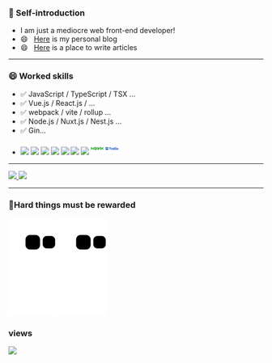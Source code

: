 
### 🐶 Self-introduction
- I am just a mediocre  web front-end developer! 
- 😄 &nbsp; [Here](https://zhoufanglu.github.io/vuepressBlog/) is my personal blog
- 😄 &nbsp; [Here](https://juejin.cn/user/1679709496677575) is a place to write articles



<!--
**zhoufanglu/zhoufanglu** is a ✨ _special_ ✨ repository because its `README.md` (this file) appears on your GitHub profile.

Here are some ideas to get you started:

- 🔭 I’m currently working on ...
- 🌱 I’m currently learning ...
- 👯 I’m looking to collaborate on ...
- 🤔 I’m looking for help with ...
- 💬 Ask me about ...
- 📫 How to reach me: ...
- 😄 Pronouns: ...
- ⚡ Fun fact: ...
-->

 ---
 
### 😄 Worked skills
- ✅ JavaScript / TypeScript / TSX ...
- ✅ Vue.js / React.js / ...
- ✅ webpack / vite / rollup ...
- ✅ Node.js / Nuxt.js / Nest.js ...
- ✅ Gin...
- <p align="left">
  <code><img src="https://cdn.jsdelivr.net/gh/devicons/devicon/icons/typescript/typescript-original.svg" height="25"/></code>
  <code><img  src="https://cdn.jsdelivr.net/gh/devicons/devicon/icons/javascript/javascript-original.svg" height="25"/></code>
  <code><img src="https://cdn.jsdelivr.net/gh/devicons/devicon/icons/nodejs/nodejs-original.svg" height="25"/></code>
  <code><img src="https://cdn.jsdelivr.net/gh/devicons/devicon/icons/react/react-original.svg" height="25"/></code>
  <code><img src="https://cdn.jsdelivr.net/gh/devicons/devicon/icons/vuejs/vuejs-original.svg" height="25"/></code>
  <code><img src="https://cdn.jsdelivr.net/gh/devicons/devicon/icons/nuxtjs/nuxtjs-original.svg" height="25"/></code>
  <code><img src="https://cdn.jsdelivr.net/gh/devicons/devicon/icons/sass/sass-original.svg" height="25"/></code>
  <code><img src="https://github.com/devicons/devicon/blob/v2.15.1/icons/nginx/nginx-original.svg" height="25"/></code>
  <code><img src="https://github.com/devicons/devicon/blob/v2.15.1/icons/trello/trello-plain-wordmark.svg" height="25"/></code>
</p>

---
<div>
<a href="https://github.com/zhoufanglu">
  <img height="160" src="https://github-readme-stats.vercel.app/api?username=zhoufanglu&show_icons=true&theme=radical"/>
</a>

<a href="https://github.com/zhoufanglu">
  <img height="160" src="https://github-readme-stats.vercel.app/api/top-langs/?username=zhoufanglu&layout=compact&theme=Gradient&bg_color=30,ff758c,e4efe9&text_color=black&title_color=29323c"/>
</a>
</div>  

--- 
### 😤Hard things must be rewarded
![TOG](https://raw.githubusercontent.com/zhoufanglu/githubSNK/df18a4a2fb544d5fc0e692f98c3436e9dccaa547/github-contribution-grid-snake.svg#gh-dark-mode-only)
![TOG](https://raw.githubusercontent.com/zhoufanglu/githubSNK/df18a4a2fb544d5fc0e692f98c3436e9dccaa547/github-contribution-grid-snake.svg#gh-light-mode-only)

### views
![](https://komarev.com/ghpvc/?username=zhoufanglu)



